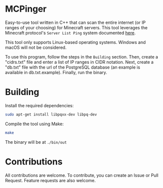 # MCPinger

Easy-to-use tool written in C++ that can scan the entire internet (or IP ranges of your choosing) for Minecraft servers. This tool leverages the Minecraft protocol's `Server List Ping` system documented [here](https://minecraft.wiki/w/Minecraft_Wiki:Projects/wiki.vg_merge/Server_List_Ping).

This tool only supports Linux-based operating systems. Windows and macOS will not be considered.

To use this program, follow the steps in the `Building` section. Then, create a "cidrs.txt" file and enter a list of IP ranges in CIDR notation. Next, create a "db.txt" file with the url of the PostgreSQL database (an example is available in db.txt.example). Finally, run the binary.

# Building

Install the required dependencies:

```bash
sudo apt-get install libpqxx-dev libpq-dev
```

Compile the tool using Make:

```bash
make
```

The binary will be at `./bin/out`

# Contributions

All contributions are welcome. To contribute, you can create an Issue or Pull Request. Feature requests are also welcome.
